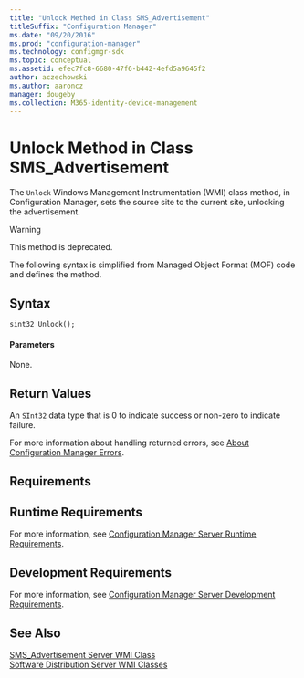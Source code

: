 ```yaml
---
title: "Unlock Method in Class SMS_Advertisement"
titleSuffix: "Configuration Manager"
ms.date: "09/20/2016"
ms.prod: "configuration-manager"
ms.technology: configmgr-sdk
ms.topic: conceptual
ms.assetid: efec7fc8-6680-47f6-b442-4efd5a9645f2
author: aczechowski
ms.author: aaroncz
manager: dougeby
ms.collection: M365-identity-device-management
---
```

# Unlock Method in Class SMS_Advertisement
The `Unlock` Windows Management Instrumentation (WMI) class method, in Configuration Manager, sets the source site to the current site, unlocking the advertisement.  

> [!WARNING]
>  This method is deprecated.  

 The following syntax is simplified from Managed Object Format (MOF) code and defines the method.  

## Syntax  

```  
sint32 Unlock();  
```  

#### Parameters  
 None.  

## Return Values  
 An  `SInt32` data type that is 0 to indicate success or non-zero to indicate failure.  

 For more information about handling returned errors, see [About Configuration Manager Errors](../../../../../develop/core/understand/about-configuration-manager-errors.md).  

## Requirements  

## Runtime Requirements  
 For more information, see [Configuration Manager Server Runtime Requirements](../../../../../develop/core/reqs/server-runtime-requirements.md).  

## Development Requirements  
 For more information, see [Configuration Manager Server Development Requirements](../../../../../develop/core/reqs/server-development-requirements.md).  

## See Also  
 [SMS_Advertisement Server WMI Class](../../../../../develop/reference/core/servers/configure/sms_advertisement-server-wmi-class.md)   
 [Software Distribution Server WMI Classes](../../../../../develop/reference/core/servers/configure/software-distribution-server-wmi-classes.md)
